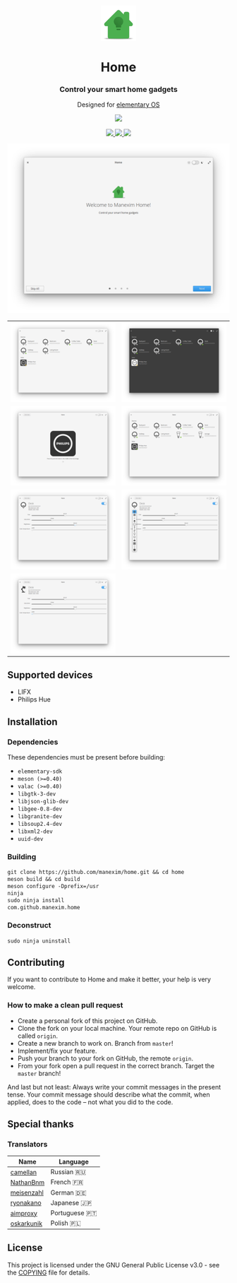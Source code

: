 <div align="center">
  <span align="center"> <img width="80" height="80" class="center" src="data/icons/128/com.github.manexim.home.svg" alt="Icon"></span>
  <h1 align="center">Home</h1>
  <h3 align="center">Control your smart home gadgets</h3>
  <p align="center">Designed for <a href="https://elementary.io">elementary OS</a></p>
</div>

<p align="center">
  <a href="https://appcenter.elementary.io/com.github.manexim.home" target="_blank">
    <img src="https://appcenter.elementary.io/badge.svg">
  </a>
</p>

<p align="center">
  <a href="https://travis-ci.org/manexim/home">
    <img src="https://img.shields.io/travis/manexim/home.svg">
  </a>
  <a href="https://github.com/manexim/home/releases/">
    <img src="https://img.shields.io/github/release/manexim/home.svg">
  </a>
  <a href="https://github.com/manexim/home/blob/master/COPYING">
    <img src="https://img.shields.io/github/license/manexim/home.svg">
  </a>
</p>

<p align="center">
  <img src="data/screenshots/000.png">
  <table>
    <tr>
      <td>
        <img src="data/screenshots/001.png">
      </td>
      <td>
        <img src="data/screenshots/002.png">
      </td>
    </tr>
    <tr>
      <td>
        <img src="data/screenshots/003.png">
      </td>
      <td>
        <img src="data/screenshots/004.png">
      </td>
    </tr>
    <tr>
      <td>
        <img src="data/screenshots/005.png">
      </td>
      <td>
        <img src="data/screenshots/006.png">
      </td>
    </tr>
    <tr>
      <td>
        <img src="data/screenshots/007.png">
      </td>
    </tr>
  </table>
</p>

## Supported devices

<ul>
  <li>LIFX</li>
  <li>Philips Hue</li>
</ul>

## Installation

### Dependencies
These dependencies must be present before building:
 - `elementary-sdk`
 - `meson (>=0.40)`
 - `valac (>=0.40)`
 - `libgtk-3-dev`
 - `libjson-glib-dev`
 - `libgee-0.8-dev`
 - `libgranite-dev`
 - `libsoup2.4-dev`
 - `libxml2-dev`
 - `uuid-dev`

### Building

```
git clone https://github.com/manexim/home.git && cd home
meson build && cd build
meson configure -Dprefix=/usr
ninja
sudo ninja install
com.github.manexim.home
```

### Deconstruct

```
sudo ninja uninstall
```

## Contributing

If you want to contribute to Home and make it better, your help is very welcome.

### How to make a clean pull request

- Create a personal fork of this project on GitHub.
- Clone the fork on your local machine. Your remote repo on GitHub is called `origin`.
- Create a new branch to work on. Branch from `master`!
- Implement/fix your feature.
- Push your branch to your fork on GitHub, the remote `origin`.
- From your fork open a pull request in the correct branch. Target the `master` branch!

And last but not least: Always write your commit messages in the present tense.
Your commit message should describe what the commit, when applied, does to the code – not what you did to the code.

## Special thanks

### Translators

| Name                                        | Language      |
| ------------------------------------------- | ------------- |
| [camellan](https://github.com/camellan)     | Russian 🇷🇺    |
| [NathanBnm](https://github.com/NathanBnm)   | French 🇫🇷     |
| [meisenzahl](https://github.com/meisenzahl) | German 🇩🇪     |
| [ryonakano](https://github.com/ryonakano)   | Japanese 🇯🇵   |
| [aimproxy](https://github.com/aimproxy)     | Portuguese 🇵🇹 |
| [oskarkunik](https://github.com/oskarkunik) | Polish 🇵🇱     |

## License

This project is licensed under the GNU General Public License v3.0 - see the [COPYING](COPYING) file for details.
